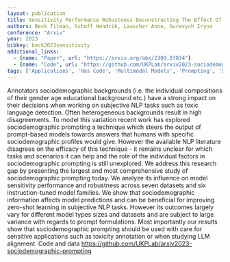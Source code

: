 ```yaml
---
layout: publication
title: Sensitivity Performance Robustness Deconstructing The Effect Of Sociodemographic Prompting
authors: Beck Tilman, Schuff Hendrik, Lauscher Anne, Gurevych Iryna
conference: "Arxiv"
year: 2023
bibkey: beck2023sensitivity
additional_links:
  - {name: "Paper", url: "https://arxiv.org/abs/2309.07034"}
  - {name: "Code", url: "https://github.com/UKPLab/arxiv2023-sociodemographic-prompting"}
tags: ['Applications', 'Has Code', 'Multimodal Models', 'Prompting', 'Security', 'Survey Paper']
---
```

Annotators sociodemographic backgrounds (i.e. the individual compositions of their gender age educational background etc.) have a strong impact on their decisions when working on subjective NLP tasks such as toxic language detection. Often heterogeneous backgrounds result in high disagreements. To model this variation recent work has explored sociodemographic prompting a technique which steers the output of prompt-based models towards answers that humans with specific sociodemographic profiles would give. However the available NLP literature disagrees on the efficacy of this technique - it remains unclear for which tasks and scenarios it can help and the role of the individual factors in sociodemographic prompting is still unexplored. We address this research gap by presenting the largest and most comprehensive study of sociodemographic prompting today. We analyze its influence on model sensitivity performance and robustness across seven datasets and six instruction-tuned model families. We show that sociodemographic information affects model predictions and can be beneficial for improving zero-shot learning in subjective NLP tasks. However its outcomes largely vary for different model types sizes and datasets and are subject to large variance with regards to prompt formulations. Most importantly our results show that sociodemographic prompting should be used with care for sensitive applications such as toxicity annotation or when studying LLM alignment. Code and data https://github.com/UKPLab/arxiv2023-sociodemographic-prompting
